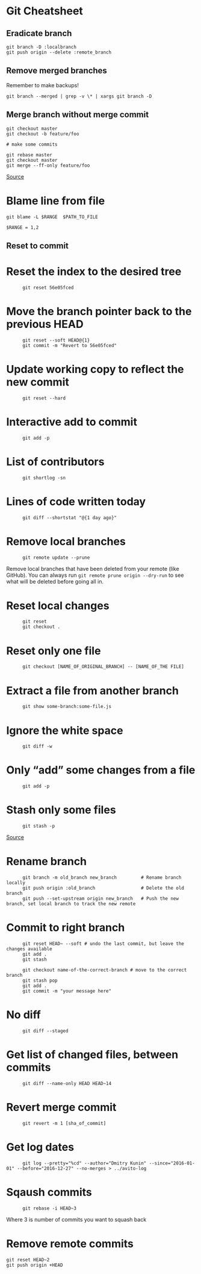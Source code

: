 # Git Cheatsheet

## Eradicate branch
```console
git branch -D :localbranch
git push origin --delete :remote_branch
```
## Remove merged branches 

Remember to make backups!

```console
git branch --merged | grep -v \* | xargs git branch -D 
```

## Merge branch without merge commit

```console
git checkout master
git checkout -b feature/foo

# make some commits

git rebase master
git checkout master
git merge --ff-only feature/foo
```

[Source](http://stackoverflow.com/a/16358699/5147646)

# Blame line from file
```console
git blame -L $RANGE  $PATH_TO_FILE

$RANGE = 1,2
```
## Reset to commit

# Reset the index to the desired tree
```console
      git reset 56e05fced
```

# Move the branch pointer back to the previous HEAD
```console
      git reset --soft HEAD@{1}
      git commit -m "Revert to 56e05fced"
```

# Update working copy to reflect the new commit
```console
      git reset --hard
```

# Interactive add to commit
```console
      git add -p
```

# List of contributors
```console
      git shortlog -sn
```

# Lines of code written today
```console
      git diff --shortstat "@{1 day ago}"
```


# Remove local branches
```console
      git remote update --prune
```
Remove local branches that have been deleted from your remote (like GitHub). You can always run ```git remote prune origin --dry-run``` to see what will be deleted before going all in.

# Reset local changes
```console
      git reset
      git checkout .
```

# Reset only one file
```console
      git checkout [NAME_OF_ORIGINAL_BRANCH] -- [NAME_OF_THE FILE]
```

# Extract a file from another branch
```console
      git show some-branch:some-file.js
```

# Ignore the white space
```console
      git diff -w
```

# Only “add” some changes from a file
```console
      git add -p
```

# Stash only some files
```console
      git stash -p
```

[Source](http://ohshitgit.com/)

# Rename branch
```console
      git branch -m old_branch new_branch         # Rename branch locally    
      git push origin :old_branch                 # Delete the old branch    
      git push --set-upstream origin new_branch   # Push the new branch, set local branch to track the new remote
```

# Commit to right branch
```console
      git reset HEAD~ --soft # undo the last commit, but leave the changes available
      git add .
      git stash

      git checkout name-of-the-correct-branch # move to the correct branch
      git stash pop
      git add .
      git commit -m "your message here"
```

# No diff 
```console
      git diff --staged
```

# Get list of changed files, between commits
```console
      git diff --name-only HEAD HEAD~14
```

# Revert merge commit
```console
      git revert -m 1 [sha_of_commit]
```

# Get log dates
```console
      git log --pretty="%cd" --author="Dmitry Kunin" --since="2016-01-01" --before="2016-12-27" --no-merges > ../avito-log
```

# Sqaush commits
```console
      git rebase -i HEAD~3
```

Where 3 is number of commits you want to squash back

# Remove remote commits
```
git reset HEAD~2
git push origin +HEAD
```
